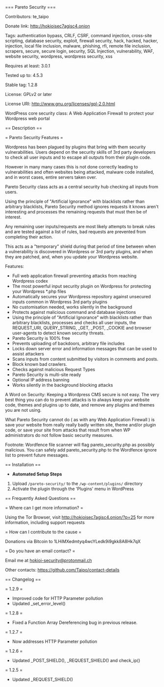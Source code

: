 === Pareto Security ===

Contributors: te_taipo

Donate link: http://hokioisec7agisc4.onion 

Tags: authentication bypass, CRLF, CSRF, command injection, cross-site scripting, database security, exploit, firewall security, hack, hacked, hacker, injection, local file inclusion, malware, phishing, rfi, remote file inclusion, scrapers, secure, secure login, security, SQL Injection, vulnerability, WAF, website security, wordpress, wordpress security, xss

Requires at least: 3.0.1

Tested up to: 4.5.3

Stable tag: 1.2.8

License: GPLv2 or later

License URI: http://www.gnu.org/licenses/gpl-2.0.html

WordPress core security class: A Web Application Firewall to protect your Wordpress web portal

== Description ==

= Pareto Security Features =

Wordpress has been plagued by plugins that bring with them security vulnerabilities. Users depend on the security skills of 3rd party developers to check all user inputs and to escape all outputs from their plugin code.

However in many many cases this is not done correctly leading to vulnerabilities and often websites being attacked, malware code installed, and in worst cases, entire servers taken over.

Pareto Security class acts as a central security hub checking all inputs from users.

Using the principle of "Artificial Ignorance" with blacklists rather than arbitrary blacklists, Pareto Security method ignores requests it knows aren't interesting and processes the remaining requests that must then be of interest.

Any remaining user inputs/requests are most likely attempts to break rules and are tested against a list of rules, bad requests are prevented from completing their action.

This acts as a "temporary" shield during that period of time between when a vulnerability is discovered in Wordpress or 3rd party plugins, and when they are patched, and, when you update your Wordpress website.

Features:

* Full web application firewall preventing attacks from reaching Wordpress codex
* The most powerful input security plugin on Wordpress for protecting your Wordpress *.php files
* Automatically secures your Wordpress repository against unsecured inputs common in Wordpress 3rd party plugins
* No customisation needed, works silently in the background
* Protects against malicious command and database injections
* Using the principle of "Artificial Ignorance" with blacklists rather than arbitrary blacklists, processes and checks all user inputs, the REQUEST_URI, QUERY_STRING, _GET, _POST, _COOKIE and browser user-agents to detect known security threats.
* Pareto Security is 100% free
* Prevents uploading of backdoors, arbitrary file includes
* Locks down server error and information messages that can be used to assist attackers
* Scans inputs from content submitted by visitors in comments and posts.
* Block known bad crawlers.
* Checks against malicious Request Types
* Pareto Security is multi-site ready
* Optional IP address banning 
* Works silently in the background blocking attacks

A Word on Security:
Keeping a Wordpress CMS secure is not easy. The very best thing you can do to prevent attacks is to always keep your website code, themes and plugins up to date, and remove any plugins and themes you are not using.

What Pareto Security cannot do ( as with any Web Application Firewall ) is save your website from really really badly written site, theme and/or plugin code, or save your site from attacks that result from when WP administrators do not follow basic security measures.

Footnote: Wordfence file scanner will flag pareto_security.php as possibly malicious. You can safely add pareto_security.php to the Wordfence ignore list to prevent future messages.

== Installation ==

* <strong>Automated Setup Steps</strong>

1. Upload `/pareto-security/` to the `/wp-content/plugins/` directory
2. Activate the plugin through the 'Plugins' menu in WordPress

== Frequently Asked Questions ==

= Where can I get more information? =

Using the Tor Browser, visit http://hokioisec7agisc4.onion/?p=25 for more information, including support requests

= How can I contribute to the cause =

Donations via Bitcoin to 1LHiMXedmtyq4wcYLedk9i9gkk8A8Hk7qX

= Do you have an email contact? =

Email me at hokioi-security@protonmail.ch

Other contacts: https://github.com/Taipo/contact-details

== Changelog ==

= 1.2.9 =
* Improved code for HTTP Parameter pollution
* Updated _set_error_level()

= 1.2.8 =
* Fixed a Function Array Dereferencing bug in previous release.

= 1.2.7 =
* Now addresses HTTP Parameter pollution

= 1.2.6 =
* Updated _POST_SHIELD(), _REQUEST_SHIELD() and check_ip()

= 1.2.5 =
* Updated _REQUEST_SHIELD()
